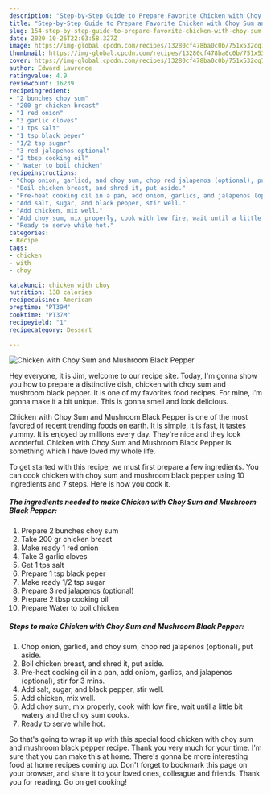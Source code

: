 ```yaml
---
description: "Step-by-Step Guide to Prepare Favorite Chicken with Choy Sum and Mushroom Black Pepper"
title: "Step-by-Step Guide to Prepare Favorite Chicken with Choy Sum and Mushroom Black Pepper"
slug: 154-step-by-step-guide-to-prepare-favorite-chicken-with-choy-sum-and-mushroom-black-pepper
date: 2020-10-26T22:03:58.327Z
image: https://img-global.cpcdn.com/recipes/13280cf478ba0c0b/751x532cq70/chicken-with-choy-sum-and-mushroom-black-pepper-recipe-main-photo.jpg
thumbnail: https://img-global.cpcdn.com/recipes/13280cf478ba0c0b/751x532cq70/chicken-with-choy-sum-and-mushroom-black-pepper-recipe-main-photo.jpg
cover: https://img-global.cpcdn.com/recipes/13280cf478ba0c0b/751x532cq70/chicken-with-choy-sum-and-mushroom-black-pepper-recipe-main-photo.jpg
author: Edward Lawrence
ratingvalue: 4.9
reviewcount: 16239
recipeingredient:
- "2 bunches choy sum"
- "200 gr chicken breast"
- "1 red onion"
- "3 garlic cloves"
- "1 tps salt"
- "1 tsp black peper"
- "1/2 tsp sugar"
- "3 red jalapenos optional"
- "2 tbsp cooking oil"
- " Water to boil chicken"
recipeinstructions:
- "Chop onion, garlicd, and choy sum, chop red jalapenos (optional), put aside."
- "Boil chicken breast, and shred it, put aside."
- "Pre-heat cooking oil in a pan, add oniom, garlics, and jalapenos (optional), stir for 3 mins."
- "Add salt, sugar, and black pepper, stir well."
- "Add chicken, mix well."
- "Add choy sum, mix properly, cook with low fire, wait until a little bit watery and the choy sum cooks."
- "Ready to serve while hot."
categories:
- Recipe
tags:
- chicken
- with
- choy

katakunci: chicken with choy 
nutrition: 138 calories
recipecuisine: American
preptime: "PT39M"
cooktime: "PT37M"
recipeyield: "1"
recipecategory: Dessert

---
```



![Chicken with Choy Sum and Mushroom Black Pepper](https://img-global.cpcdn.com/recipes/13280cf478ba0c0b/751x532cq70/chicken-with-choy-sum-and-mushroom-black-pepper-recipe-main-photo.jpg)

Hey everyone, it is Jim, welcome to our recipe site. Today, I'm gonna show you how to prepare a distinctive dish, chicken with choy sum and mushroom black pepper. It is one of my favorites food recipes. For mine, I'm gonna make it a bit unique. This is gonna smell and look delicious.



Chicken with Choy Sum and Mushroom Black Pepper is one of the most favored of recent trending foods on earth. It is simple, it is fast, it tastes yummy. It is enjoyed by millions every day. They're nice and they look wonderful. Chicken with Choy Sum and Mushroom Black Pepper is something which I have loved my whole life.


To get started with this recipe, we must first prepare a few ingredients. You can cook chicken with choy sum and mushroom black pepper using 10 ingredients and 7 steps. Here is how you cook it.

<!--inarticleads1-->

##### The ingredients needed to make Chicken with Choy Sum and Mushroom Black Pepper:

1. Prepare 2 bunches choy sum
1. Take 200 gr chicken breast
1. Make ready 1 red onion
1. Take 3 garlic cloves
1. Get 1 tps salt
1. Prepare 1 tsp black peper
1. Make ready 1/2 tsp sugar
1. Prepare 3 red jalapenos (optional)
1. Prepare 2 tbsp cooking oil
1. Prepare  Water to boil chicken




<!--inarticleads2-->

##### Steps to make Chicken with Choy Sum and Mushroom Black Pepper:

1. Chop onion, garlicd, and choy sum, chop red jalapenos (optional), put aside.
1. Boil chicken breast, and shred it, put aside.
1. Pre-heat cooking oil in a pan, add oniom, garlics, and jalapenos (optional), stir for 3 mins.
1. Add salt, sugar, and black pepper, stir well.
1. Add chicken, mix well.
1. Add choy sum, mix properly, cook with low fire, wait until a little bit watery and the choy sum cooks.
1. Ready to serve while hot.




So that's going to wrap it up with this special food chicken with choy sum and mushroom black pepper recipe. Thank you very much for your time. I'm sure that you can make this at home. There's gonna be more interesting food at home recipes coming up. Don't forget to bookmark this page on your browser, and share it to your loved ones, colleague and friends. Thank you for reading. Go on get cooking!

